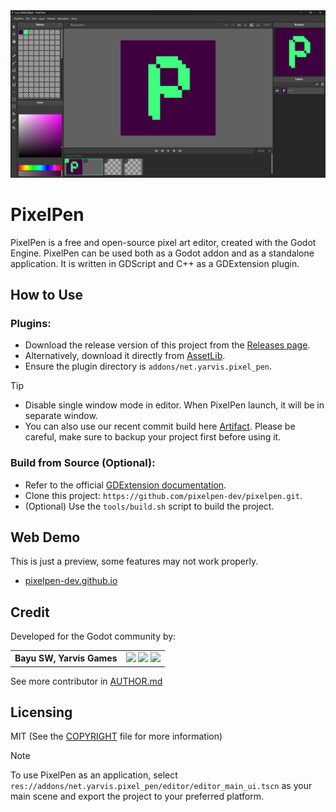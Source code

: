<img src="https://raw.githubusercontent.com/pixelpen-dev/pixelpen/main/screenshot.png">

# PixelPen

PixelPen is a free and open-source pixel art editor, created with the Godot Engine. PixelPen can be used both as a Godot addon and as a standalone application. It is written in GDScript and C++ as a GDExtension plugin.

## How to Use

### Plugins:
- Download the release version of this project from the [Releases page](https://github.com/pixelpen-dev/pixelpen/releases).
- Alternatively, download it directly from [AssetLib](https://godotengine.org/asset-library/asset/3023).
- Ensure the plugin directory is `addons/net.yarvis.pixel_pen`.

> [!TIP]
> - Disable single window mode in editor. When PixelPen launch, it will be in separate window.
> - You can also use our recent commit build here [Artifact](https://github.com/pixelpen-dev/pixelpen/actions). Please be careful, make sure to backup your project first before using it.

### Build from Source (Optional):
- Refer to the official [GDExtension documentation](https://docs.godotengine.org/en/stable/tutorials/scripting/gdextension/gdextension_cpp_example.html).
- Clone this project: `https://github.com/pixelpen-dev/pixelpen.git`.
- (Optional) Use the `tools/build.sh` script to build the project.

## Web Demo

This is just a preview, some features may not work properly.

- [pixelpen-dev.github.io](https://pixelpen-dev.github.io/)

## Credit
Developed for the Godot community by:

|||
|--|--|
| **Bayu SW, Yarvis Games** | [<img src="https://cdn.jsdelivr.net/npm/bootstrap-icons@1.11.3/icons/twitter-x.svg" width="24"/>](https://x.com/yarvisdev) [<img src="https://cdn.jsdelivr.net/npm/bootstrap-icons@1.11.3/icons/github.svg" width="24"/>](https://github.com/bayu-sw) [<img src="https://cdn.jsdelivr.net/npm/bootstrap-icons@1.11.3/icons/globe.svg" width="24"/>](https://yarvis.net/) |

See more contributor in [AUTHOR.md](https://github.com/pixelpen-dev/pixelpen/blob/main/AUTHOR.md)


## Licensing

MIT (See the [COPYRIGHT](https://github.com/pixelpen-dev/pixelpen/blob/main/COPYRIGHT.txt) file for more information)


> [!NOTE]
>To use PixelPen as an application, select `res://addons/net.yarvis.pixel_pen/editor/editor_main_ui.tscn` as your main scene and export the project to your preferred platform.
